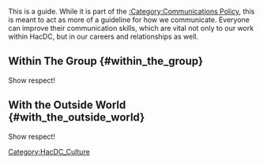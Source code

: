 This is a guide. While it is part of the [:Category:Communications
Policy](:Category:Communications_Policy), this is meant to
act as more of a guideline for how we communicate. Everyone can improve
their communication skills, which are vital not only to our work within
HacDC, but in our careers and relationships as well.

## Within The Group {#within_the_group}

Show respect!

## With the Outside World {#with_the_outside_world}

Show respect!

[Category:HacDC_Culture](Category:HacDC_Culture)
